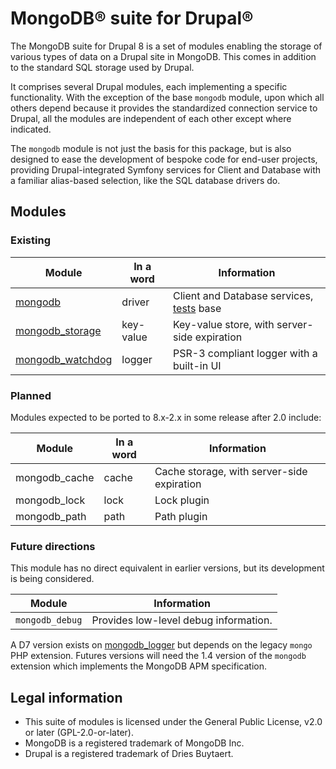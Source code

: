 # MongoDB&reg; suite for Drupal&reg;

The MongoDB suite for Drupal 8 is a set of modules enabling the storage of
various types of data on a Drupal site in MongoDB. This comes in addition to the
standard SQL storage used by Drupal.

It comprises several Drupal modules, each implementing a specific functionality.
With the exception of the base `mongodb` module, upon which all others depend
because it provides the standardized connection service to Drupal, all the
modules are independent of each other except where indicated.

The `mongodb` module is not just the basis for this package, but is also
designed to ease the development of bespoke code for end-user projects,
providing Drupal-integrated Symfony services for Client and Database with a
familiar alias-based selection, like the SQL database drivers do.


## Modules

### Existing

Module              | In a word | Information
--------------------|-----------|-------------------------------------------
[mongodb]           | driver    | Client and Database services, [tests] base
[mongodb_storage]   | key-value | Key-value store, with server-side expiration
[mongodb_watchdog]  | logger    | PSR-3 compliant logger with a built-in UI

[mongodb]: /modules/mongodb
[mongodb_storage]: /modules/mongodb_storage
[mongodb_watchdog]: /modules/mongodb_watchdog
[tests]: /tests


### Planned

Modules expected to be ported to 8.x-2.x in some release after 2.0 include:

Module              | In a word | Information
--------------------|-----------|-------------------------------------------
mongodb_cache       | cache     | Cache storage, with server-side expiration
mongodb_lock        | lock      | Lock plugin
mongodb_path        | path      | Path plugin


### Future directions

This module has no direct equivalent in earlier versions, but its development
is being considered.

Module           | Information
-----------------|-------------------------------------------------------
`mongodb_debug`  | Provides low-level debug information. 

A D7 version exists on [mongodb_logger] but depends on the legacy `mongo` PHP
extension. Futures versions will need the 1.4 version of the `mongodb` extension
which implements the MongoDB APM specification.

[mongodb_logger]: https://github.com/FGM/mongodb_logger/


## Legal information

* This suite of modules is licensed under the General Public License,
  v2.0 or later (GPL-2.0-or-later).
* MongoDB is a registered trademark of MongoDB Inc.
* Drupal is a registered trademark of Dries Buytaert.
